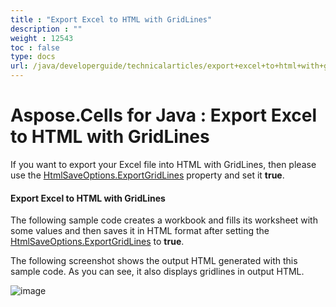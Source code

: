 ```yaml
---
title : "Export Excel to HTML with GridLines" 
description : "" 
weight : 12543 
toc : false
type: docs
url: /java/developerguide/technicalarticles/export+excel+to+html+with+gridlines/
---
```


# Aspose.Cells for Java : Export Excel to HTML with GridLines


If you want to export your Excel file into HTML with GridLines, then please use the [HtmlSaveOptions.ExportGridLines](https://apireference.aspose.com/java/cells/com.aspose.cells/htmlsaveoptions#ExportGridLines) property and set it **true**.

#### Export Excel to HTML with GridLines

The following sample code creates a workbook and fills its worksheet with some values and then saves it in HTML format after setting the [HtmlSaveOptions.ExportGridLines](https://apireference.aspose.com/java/cells/com.aspose.cells/htmlsaveoptions#ExportGridLines) to **true**.

The following screenshot shows the output HTML generated with this sample code. As you can see, it also displays gridlines in output HTML.

![image](https://docs2.aspose.com/cells/java/attachments/5276032/5473441.png)


